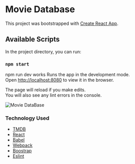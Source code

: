# Movie Database

This project was bootstrapped with [Create React App](https://github.com/facebook/create-react-app).

## Available Scripts

In the project directory, you can run:

### `npm start`

npm run dev works
Runs the app in the development mode.\
Open [http://localhost:8080](http://localhost:8080) to view it in the browser.

The page will reload if you make edits.\
You will also see any lint errors in the console.

![Movie DataBase](/Users/john/Desktop/reactMovieDB-master/src/images/movie-database.gif)

### Technology Used

- [TMDB](https://www.themoviedb.org/)
- [React](https://reactjs.org/)
- [Babel](https://babeljs.io/)
- [Webpack](https://webpack.js.org/)
- [Boostrap](https://getbootstrap.com/)
- [Eslint](https://eslint.org/)
